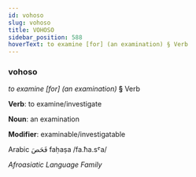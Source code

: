 ```yaml
---
id: vohoso
slug: vohoso
title: VOHOSO
sidebar_position: 588
hoverText: to examine [for] (an examination) § Verb
---
```


### vohoso

*to examine [for] (an examination)* **§** Verb

**Verb**: to examine/investigate

**Noun**: an examination

**Modifier**: examinable/investigatable

Arabic فَحَصَ faḥaṣa /fa.ħa.sˤa/

*Afroasiatic Language Family*